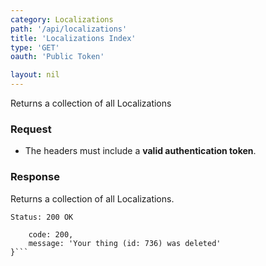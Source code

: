 ```yaml
---
category: Localizations
path: '/api/localizations'
title: 'Localizations Index'
type: 'GET'
oauth: 'Public Token'

layout: nil
---
```


Returns a collection of all Localizations

### Request

* The headers must include a **valid authentication token**.

### Response

Returns a collection of all Localizations.

```Status: 200 OK```
```{
    code: 200,
    message: 'Your thing (id: 736) was deleted'
}```
